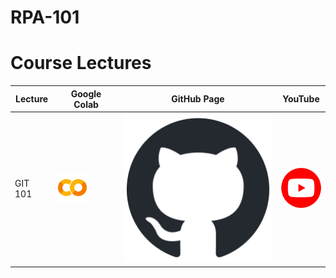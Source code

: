 # RPA-101

# Course Lectures

| Lecture | Google Colab | GitHub Page | YouTube |
| ------- | ------------ | ----------- | ------- |
| GIT 101 | [![Colab](assets/gc.png)](https://colab.research.google.com/github/TrainingRepositories/RPA-101/blob/main/GIT%20101/GIT.ipynb)  | [![Colab](assets/gh.png)](https://colab.research.google.com/github/TrainingRepositories/RPA-101/blob/main/GIT%20101/GIT.ipynb)  |[![Colab](assets/yt.png)](#)  |
